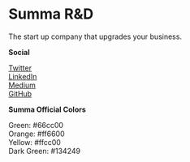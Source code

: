 # Summa R&D

The start up company that upgrades your business.

**Social**

[Twitter](https://twitter.com/summarad) <br>
[LinkedIn](https://www.linkedin.com/company/summard) <br>
[Medium](https://medium.com/@summard) <br>
[GitHub](https://github.com/summard) <br>

**Summa Official Colors**

Green: #66cc00 <br>
Orange: #ff6600 <br>
Yellow: #ffcc00 <br>
Dark Green: #134249 <br>
